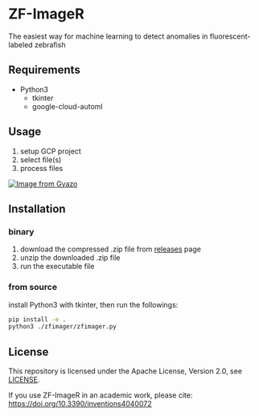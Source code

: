 # ZF-ImageR

The easiest way for machine learning to detect anomalies in fluorescent-labeled zebrafish

## Requirements

* Python3
  * tkinter
  * google-cloud-automl

## Usage

1. setup GCP project
2. select file(s)
3. process files

[![Image from Gyazo](https://i.gyazo.com/80727302ff2ac6c16f4bafa81b052363.gif)](https://gyazo.com/80727302ff2ac6c16f4bafa81b052363)

## Installation
### binary

1. download the compressed .zip file from [releases](https://github.com/YShimada0419/ZF-ImageR/releases) page
2. unzip the downloaded .zip file
3. run the executable file

### from source

install Python3 with tkinter, then run the followings:
```bash
pip install -e .
python3 ./zfimager/zfimager.py
```

## License

This repository is licensed under the Apache License, Version 2.0, see [LICENSE](./LICENSE).

If you use ZF-ImageR in an academic work, please cite:
https://doi.org/10.3390/inventions4040072
